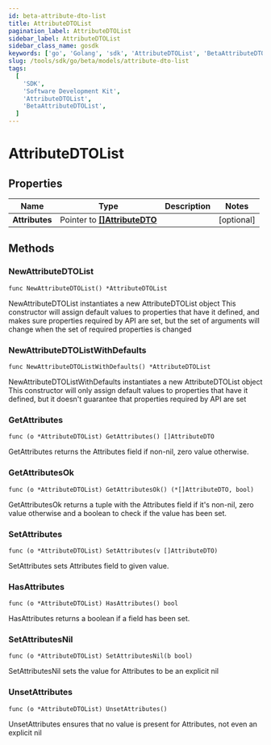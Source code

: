 ```yaml
---
id: beta-attribute-dto-list
title: AttributeDTOList
pagination_label: AttributeDTOList
sidebar_label: AttributeDTOList
sidebar_class_name: gosdk
keywords: ['go', 'Golang', 'sdk', 'AttributeDTOList', 'BetaAttributeDTOList']
slug: /tools/sdk/go/beta/models/attribute-dto-list
tags:
  [
    'SDK',
    'Software Development Kit',
    'AttributeDTOList',
    'BetaAttributeDTOList',
  ]
---
```


# AttributeDTOList

## Properties

| Name | Type | Description | Notes |
| --- | --- | --- | --- |
| **Attributes** | Pointer to [**[]AttributeDTO**](attribute-dto) |  | [optional] |

## Methods

### NewAttributeDTOList

`func NewAttributeDTOList() *AttributeDTOList`

NewAttributeDTOList instantiates a new AttributeDTOList object This constructor will assign default values to properties that have it defined, and makes sure properties required by API are set, but the set of arguments will change when the set of required properties is changed

### NewAttributeDTOListWithDefaults

`func NewAttributeDTOListWithDefaults() *AttributeDTOList`

NewAttributeDTOListWithDefaults instantiates a new AttributeDTOList object This constructor will only assign default values to properties that have it defined, but it doesn't guarantee that properties required by API are set

### GetAttributes

`func (o *AttributeDTOList) GetAttributes() []AttributeDTO`

GetAttributes returns the Attributes field if non-nil, zero value otherwise.

### GetAttributesOk

`func (o *AttributeDTOList) GetAttributesOk() (*[]AttributeDTO, bool)`

GetAttributesOk returns a tuple with the Attributes field if it's non-nil, zero value otherwise and a boolean to check if the value has been set.

### SetAttributes

`func (o *AttributeDTOList) SetAttributes(v []AttributeDTO)`

SetAttributes sets Attributes field to given value.

### HasAttributes

`func (o *AttributeDTOList) HasAttributes() bool`

HasAttributes returns a boolean if a field has been set.

### SetAttributesNil

`func (o *AttributeDTOList) SetAttributesNil(b bool)`

SetAttributesNil sets the value for Attributes to be an explicit nil

### UnsetAttributes

`func (o *AttributeDTOList) UnsetAttributes()`

UnsetAttributes ensures that no value is present for Attributes, not even an explicit nil
